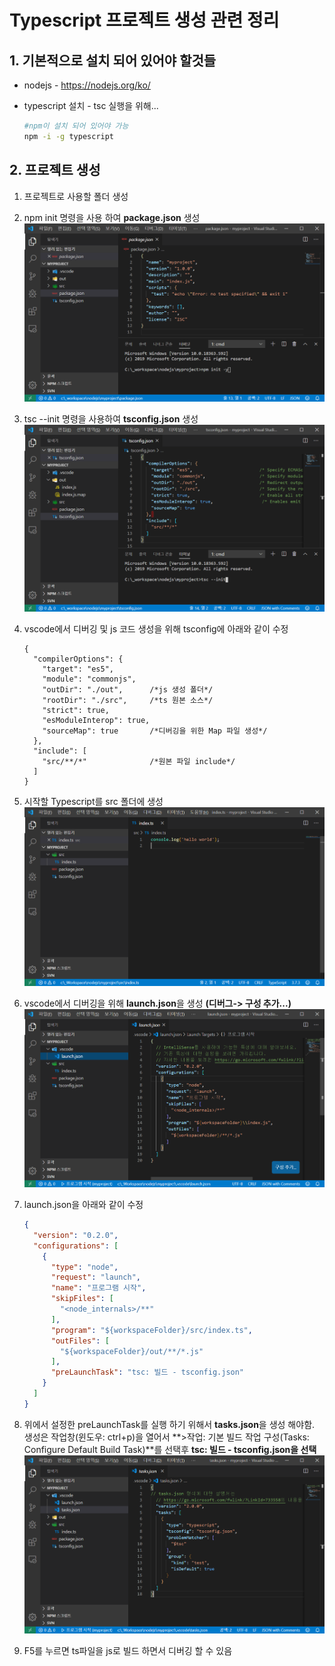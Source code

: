 # Typescript 프로젝트 생성 관련 정리

## 1. 기본적으로 설치 되어 있어야 할것들

- nodejs - <https://nodejs.org/ko/>  
- typescript 설치 - tsc 실행을 위해...  

  ```bash
  #npm이 설치 되어 있어야 가능
  npm -i -g typescript
  ```

## 2. 프로젝트 생성

1. 프로젝트로 사용할 폴더 생성  
2. npm init 명령을 사용 하여 **package.json** 생성  
  ![package_create](./img/typescriptSetting/01_package_create.png)  
3. tsc --init 명령을 사용하여 **tsconfig.json** 생성  
  ![tsconfig_create](./img/typescriptSetting/02_tsconfig_create.png)  
4. vscode에서 디버깅 및 js 코드 생성을 위해 tsconfig에 아래와 같이 수정  

    ```json5
    {
      "compilerOptions": {
        "target": "es5",
        "module": "commonjs",
        "outDir": "./out",      /*js 생성 폴더*/
        "rootDir": "./src",     /*ts 원본 소스*/
        "strict": true,
        "esModuleInterop": true,
        "sourceMap": true       /*디버깅을 위한 Map 파일 생성*/
      },
      "include": [
        "src/**/*"              /*원본 파일 include*/
      ]
    }
    ```

5. 시작할 Typescript를 src 폴더에 생성  
  ![index_create](./img/typescriptSetting/03_index_create.png)  

6. vscode에서 디버깅을 위해 **launch.json**을 생성 **(디버그-> 구성 추가...)**  
  ![launch_create](./img/typescriptSetting/04_launch_create.png)  

7. launch.json을 아래와 같이 수정  

    ```json
    {
      "version": "0.2.0",
      "configurations": [
        {
          "type": "node",
          "request": "launch",
          "name": "프로그램 시작",
          "skipFiles": [
            "<node_internals>/**"
          ],
          "program": "${workspaceFolder}/src/index.ts",
          "outFiles": [
            "${workspaceFolder}/out/**/*.js"
          ],
          "preLaunchTask": "tsc: 빌드 - tsconfig.json"
        }
      ]
    }
    ```

8. 위에서 설정한 preLaunchTask를 실행 하기 위해서 **tasks.json**을 생성 해야함.  
생성은 작업창(윈도우: ctrl+p)을 열어서 **>작업: 기본 빌드 작업 구성(Tasks: Configure Default Build Task)**를 선택후
**tsc: 빌드 - tsconfig.json을 선택**
    ![launch_create](./img/typescriptSetting/05_tasks_create.png)

9. F5를 누르면 ts파일을 js로 빌드 하면서 디버깅 할 수 있음

